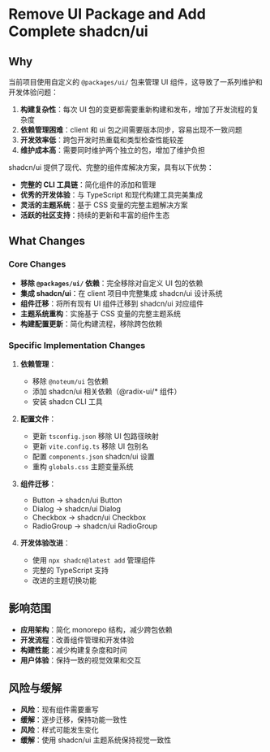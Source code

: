 # Remove UI Package and Add Complete shadcn/ui

## Why

当前项目使用自定义的 `@packages/ui/` 包来管理 UI 组件，这导致了一系列维护和开发体验问题：

1. **构建复杂性**：每次 UI 包的变更都需要重新构建和发布，增加了开发流程的复杂度
2. **依赖管理困难**：client 和 ui 包之间需要版本同步，容易出现不一致问题
3. **开发效率低**：跨包开发时热重载和类型检查性能较差
4. **维护成本高**：需要同时维护两个独立的包，增加了维护负担

shadcn/ui 提供了现代、完整的组件库解决方案，具有以下优势：

- **完整的 CLI 工具链**：简化组件的添加和管理
- **优秀的开发体验**：与 TypeScript 和现代构建工具完美集成
- **灵活的主题系统**：基于 CSS 变量的完整主题解决方案
- **活跃的社区支持**：持续的更新和丰富的组件生态

## What Changes

### Core Changes

- **移除 `@packages/ui/` 依赖**：完全移除对自定义 UI 包的依赖
- **集成 shadcn/ui**：在 client 项目中完整集成 shadcn/ui 设计系统
- **组件迁移**：将所有现有 UI 组件迁移到 shadcn/ui 对应组件
- **主题系统重构**：实施基于 CSS 变量的完整主题系统
- **构建配置更新**：简化构建流程，移除跨包依赖

### Specific Implementation Changes

1. **依赖管理**：
   - 移除 `@noteum/ui` 包依赖
   - 添加 shadcn/ui 相关依赖（@radix-ui/\* 组件）
   - 安装 shadcn CLI 工具

2. **配置文件**：
   - 更新 `tsconfig.json` 移除 UI 包路径映射
   - 更新 `vite.config.ts` 移除 UI 包别名
   - 配置 `components.json` shadcn/ui 设置
   - 重构 `globals.css` 主题变量系统

3. **组件迁移**：
   - Button → shadcn/ui Button
   - Dialog → shadcn/ui Dialog
   - Checkbox → shadcn/ui Checkbox
   - RadioGroup → shadcn/ui RadioGroup

4. **开发体验改进**：
   - 使用 `npx shadcn@latest add` 管理组件
   - 完整的 TypeScript 支持
   - 改进的主题切换功能

## 影响范围

- **应用架构**：简化 monorepo 结构，减少跨包依赖
- **开发流程**：改善组件管理和开发体验
- **构建性能**：减少构建复杂度和时间
- **用户体验**：保持一致的视觉效果和交互

## 风险与缓解

- **风险**：现有组件需要重写
- **缓解**：逐步迁移，保持功能一致性
- **风险**：样式可能发生变化
- **缓解**：使用 shadcn/ui 主题系统保持视觉一致性
